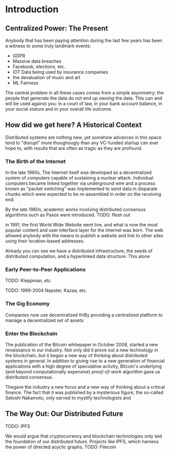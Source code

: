 # Introduction

## Centralized Power: The Present

Anybody that has been paying attention during the last few years has been a witness to some truly landmark events:

- GDPR
- Massive data breaches
- Facebook, elections, etc.
- IOT Data being used by insurance companies
- the devaluation of music and art
- ML Fairness

The central problem in all these cases comes from a simple asymmetry: the people that _generate_ the data do not end up _owning_ the data. This can and will be used against you: in a court of law, in your bank account balance, in your social stature and in your overall life outcome.

## How did we get here? A Historical Context

Distributed systems are nothing new, yet somehow advances in this space tend to "disrupt" more thoughougly than any VC-funded startup can ever hope to, with results that are often as tragic as they are profound.

### The Birth of the Internet

In the late 1960s, The Internet itself was developed as a decentralized system of computers capable of sustaining a nuclear attack. Individual computers became linked together via underground wire and a process known as "packet switching" was implemented to send data in disparate chunks which were expected to be re-assembled in order on the receiving end.

By the late 1980s, academic works involving distributed consensus algorithms such as Paxos were introduced. TODO: flesh out

in 1991, the first World Wide Website went live, and what is now the most popular content and user interface layer for the internet was born. The web allowed anybody with the means to publish a website and link to other sites using their location-based addresses.

Already you can see we have a distributed infrastructure, the seeds of distributed computation, and a hyperlinked data structure. This alone 

### Early Peer-to-Peer Applications

TODO: Kleppman, etc

TODO: 1999-2004 Napster, Kazaa, etc.

### The Gig Economy

Companies now use decentralized thiBy providing a centralized platform to manage a decentralized set of assets 

### Enter the Blockchain

The publication of the Bitcoin whitepaper in October 2008, started a new renaissance in our industry. Not only did it prove out a new technology in the blockchain, but it began a new way of thinking about distributed systems in general. In addition to giving rise to a new generation of financial applications with a high degree of speculative activity, Bitcoin's underlying (and beyond computationally expensive) _proof-of-work_ algorithm gave us distributed consensus.

Thegave the industry a new focus and a new way of thinking about a critical finance. The fact that it was published by a mysterious figure, the so-called Satoshi Nakamoto, only served to mystify technologists and 

## The Way Out: Our Distributed Future 

TODO: IPFS

We would argue that cryptocurrency and blockchain technologies only laid the foundation of our distributed future. Projects like IPFS, which harness the power of directed acyclic graphs. TODO: Filecoin
